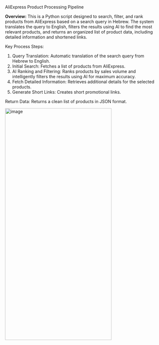AliExpress Product Processing Pipeline

**Overview:**
This is a Python script designed to search, filter, and rank products from AliExpress based on a search query in Hebrew. The system translates the query to English, filters the results using AI to find the most relevant products, and returns an organized list of product data, including detailed information and shortened links.

Key Process Steps:
1. Query Translation: Automatic translation of the search query from Hebrew to English.
2. Initial Search: Fetches a list of products from AliExpress.
3. AI Ranking and Filtering: Ranks products by sales volume and intelligently filters the results using AI for maximum accuracy.
4. Fetch Detailed Information: Retrieves additional details for the selected products.
5. Generate Short Links: Creates short promotional links.

Return Data: Returns a clean list of products in JSON format.

<img width="350" height="763" alt="image" src="https://github.com/user-attachments/assets/5008cf3d-0b3a-4f00-9ce8-d03e46ddef95" />


